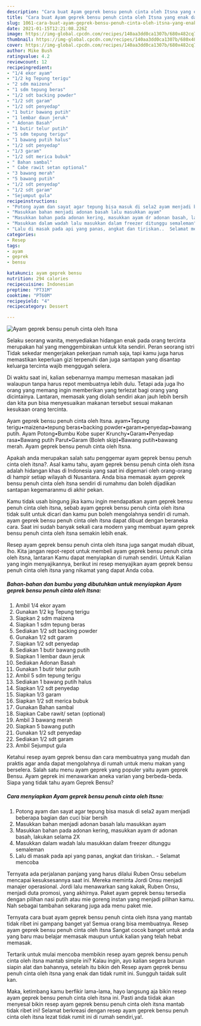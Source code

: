 ```yaml
---
description: "Cara buat Ayam geprek bensu penuh cinta oleh Itsna yang enak dan Mudah Dibuat"
title: "Cara buat Ayam geprek bensu penuh cinta oleh Itsna yang enak dan Mudah Dibuat"
slug: 1061-cara-buat-ayam-geprek-bensu-penuh-cinta-oleh-itsna-yang-enak-dan-mudah-dibuat
date: 2021-01-15T12:21:08.226Z
image: https://img-global.cpcdn.com/recipes/140aa3dd0ca1307b/680x482cq70/ayam-geprek-bensu-penuh-cinta-oleh-itsna-foto-resep-utama.jpg
thumbnail: https://img-global.cpcdn.com/recipes/140aa3dd0ca1307b/680x482cq70/ayam-geprek-bensu-penuh-cinta-oleh-itsna-foto-resep-utama.jpg
cover: https://img-global.cpcdn.com/recipes/140aa3dd0ca1307b/680x482cq70/ayam-geprek-bensu-penuh-cinta-oleh-itsna-foto-resep-utama.jpg
author: Mike Bush
ratingvalue: 4.2
reviewcount: 12
recipeingredient:
- "1/4 ekor ayam"
- "1/2 kg Tepung terigu"
- "2 sdm maizena"
- "1 sdm tepung beras"
- "1/2 sdt backing powder"
- "1/2 sdt garam"
- "1/2 sdt penyedap"
- "1 butir bawang putih"
- "1 lembar daun jeruk"
- " Adonan Basah"
- "1 butir telur putih"
- "5 sdm tepung terigu"
- "1 bawang putih halus"
- "1/2 sdt penyedap"
- "1/3 garam"
- "1/2 sdt merica bubuk"
- " Bahan sambal"
- " Cabe rawit setan optional"
- "3 bawang merah"
- "5 bawang putih"
- "1/2 sdt penyedap"
- "1/2 sdt garam"
- "Sejumput gula"
recipeinstructions:
- "Potong ayam dan sayat agar tepung bisa masuk di sela2 ayam menjadi beberapa bagian dan cuci biar bersih"
- "Masukkan bahan menjadi adonan basah lalu masukkan ayam"
- "Masukkan bahan pada adonan kering, masukkan ayam dr adonan basah, lakukan selama 2X"
- "Masukkan dalam wadah lalu masukkan dalam freezer ditunggu semaleman"
- "Lalu di masak pada api yang panas, angkat dan tiriskan..  Selamat mencoba"
categories:
- Resep
tags:
- ayam
- geprek
- bensu

katakunci: ayam geprek bensu 
nutrition: 294 calories
recipecuisine: Indonesian
preptime: "PT31M"
cooktime: "PT60M"
recipeyield: "4"
recipecategory: Dessert

---
```



![Ayam geprek bensu penuh cinta oleh Itsna](https://img-global.cpcdn.com/recipes/140aa3dd0ca1307b/680x482cq70/ayam-geprek-bensu-penuh-cinta-oleh-itsna-foto-resep-utama.jpg)

Selaku seorang wanita, menyediakan hidangan enak pada orang tercinta merupakan hal yang menggembirakan untuk kita sendiri. Peran seorang istri Tidak sekedar mengerjakan pekerjaan rumah saja, tapi kamu juga harus memastikan keperluan gizi terpenuhi dan juga santapan yang disantap keluarga tercinta wajib menggugah selera.

Di waktu  saat ini, kalian sebenarnya mampu memesan masakan jadi walaupun tanpa harus repot membuatnya lebih dulu. Tetapi ada juga lho orang yang memang ingin memberikan yang terlezat bagi orang yang dicintainya. Lantaran, memasak yang diolah sendiri akan jauh lebih bersih dan kita pun bisa menyesuaikan makanan tersebut sesuai makanan kesukaan orang tercinta. 

Ayam geprek bensu penuh cinta oleh Itsna. ayam•Tepung terigu•maizena•tepung beras•backing powder•garam•penyedap•bawang putih. Ayam Potong•Bumbu Kobe super Krunchy•Garam•Penyedap rasa•Bawang putih Parut•Garam (Boleh skip)•Bawang putih•bawang merah. Ayam geprek bensu penuh cinta oleh Itsna.

Apakah anda merupakan salah satu penggemar ayam geprek bensu penuh cinta oleh itsna?. Asal kamu tahu, ayam geprek bensu penuh cinta oleh itsna adalah hidangan khas di Indonesia yang saat ini digemari oleh orang-orang di hampir setiap wilayah di Nusantara. Anda bisa memasak ayam geprek bensu penuh cinta oleh itsna sendiri di rumahmu dan boleh dijadikan santapan kegemaranmu di akhir pekan.

Kamu tidak usah bingung jika kamu ingin mendapatkan ayam geprek bensu penuh cinta oleh itsna, sebab ayam geprek bensu penuh cinta oleh itsna tidak sulit untuk dicari dan kamu pun boleh mengolahnya sendiri di rumah. ayam geprek bensu penuh cinta oleh itsna dapat dibuat dengan beraneka cara. Saat ini sudah banyak sekali cara modern yang membuat ayam geprek bensu penuh cinta oleh itsna semakin lebih enak.

Resep ayam geprek bensu penuh cinta oleh itsna juga sangat mudah dibuat, lho. Kita jangan repot-repot untuk membeli ayam geprek bensu penuh cinta oleh itsna, lantaran Kamu dapat menyiapkan di rumah sendiri. Untuk Kalian yang ingin menyajikannya, berikut ini resep menyajikan ayam geprek bensu penuh cinta oleh itsna yang nikamat yang dapat Anda coba.

<!--inarticleads1-->

##### Bahan-bahan dan bumbu yang dibutuhkan untuk menyiapkan Ayam geprek bensu penuh cinta oleh Itsna:

1. Ambil 1/4 ekor ayam
1. Gunakan 1/2 kg Tepung terigu
1. Siapkan 2 sdm maizena
1. Siapkan 1 sdm tepung beras
1. Sediakan 1/2 sdt backing powder
1. Gunakan 1/2 sdt garam
1. Siapkan 1/2 sdt penyedap
1. Sediakan 1 butir bawang putih
1. Siapkan 1 lembar daun jeruk
1. Sediakan  Adonan Basah
1. Gunakan 1 butir telur putih
1. Ambil 5 sdm tepung terigu
1. Sediakan 1 bawang putih halus
1. Siapkan 1/2 sdt penyedap
1. Siapkan 1/3 garam
1. Siapkan 1/2 sdt merica bubuk
1. Gunakan  Bahan sambal
1. Siapkan  Cabe rawit/ setan (optional)
1. Ambil 3 bawang merah
1. Siapkan 5 bawang putih
1. Gunakan 1/2 sdt penyedap
1. Sediakan 1/2 sdt garam
1. Ambil Sejumput gula


Ketahui resep ayam geprek bensu dan cara membuatnya yang mudah dan praktis agar anda dapat mengolahnya di rumah untuk menu makan yang berselera. Salah satu menu ayam geprek yang populer yaitu ayam geprek Bensu. Ayam geprek ini menawarkan aneka varian yang berbeda-beda. Siapa yang tidak tahu ayam Geprek Bensu? 

<!--inarticleads2-->

##### Cara menyiapkan Ayam geprek bensu penuh cinta oleh Itsna:

1. Potong ayam dan sayat agar tepung bisa masuk di sela2 ayam menjadi beberapa bagian dan cuci biar bersih
1. Masukkan bahan menjadi adonan basah lalu masukkan ayam
1. Masukkan bahan pada adonan kering, masukkan ayam dr adonan basah, lakukan selama 2X
1. Masukkan dalam wadah lalu masukkan dalam freezer ditunggu semaleman
1. Lalu di masak pada api yang panas, angkat dan tiriskan..  - Selamat mencoba


Ternyata ada perjalanan panjang yang harus dilalui Ruben Onsu sebelum mencapai kesuksesannya saat ini. Mereka meminta Jordi Onsu menjadi manajer operasional. Jordi lalu menawarkan sang kakak, Ruben Onsu, menjadi duta promosi, yang akhirnya. Paket ayam geprek bensu tersedia dengan pilihan nasi putih atau mie goreng instan yang menjadi pilihan kamu. Nah sebagai tambahan sekarang juga ada menu paket mie. 

Ternyata cara buat ayam geprek bensu penuh cinta oleh itsna yang mantab tidak ribet ini gampang banget ya! Semua orang bisa membuatnya. Resep ayam geprek bensu penuh cinta oleh itsna Sangat cocok banget untuk anda yang baru mau belajar memasak maupun untuk kalian yang telah hebat memasak.

Tertarik untuk mulai mencoba membikin resep ayam geprek bensu penuh cinta oleh itsna mantab simple ini? Kalau ingin, ayo kalian segera buruan siapin alat dan bahannya, setelah itu bikin deh Resep ayam geprek bensu penuh cinta oleh itsna yang enak dan tidak rumit ini. Sungguh taidak sulit kan. 

Maka, ketimbang kamu berfikir lama-lama, hayo langsung aja bikin resep ayam geprek bensu penuh cinta oleh itsna ini. Pasti anda tiidak akan menyesal bikin resep ayam geprek bensu penuh cinta oleh itsna mantab tidak ribet ini! Selamat berkreasi dengan resep ayam geprek bensu penuh cinta oleh itsna lezat tidak rumit ini di rumah sendiri,ya!.

